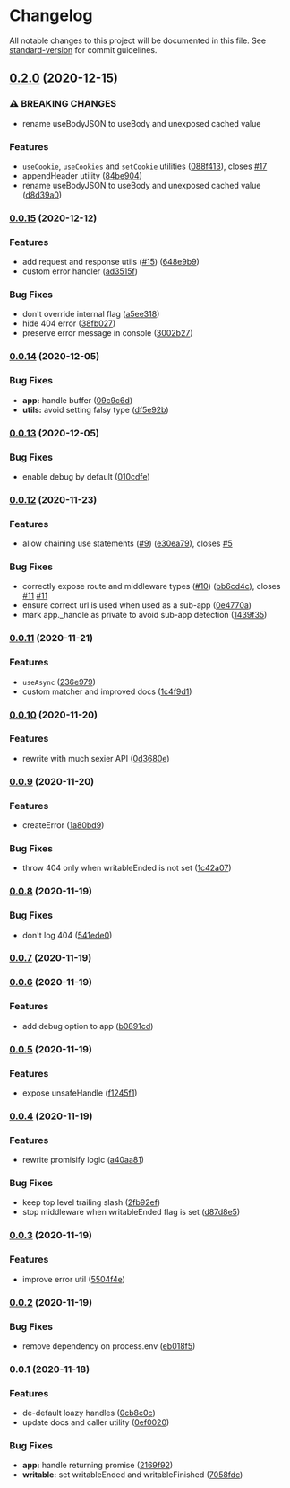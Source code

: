 # Changelog

All notable changes to this project will be documented in this file. See [standard-version](https://github.com/conventional-changelog/standard-version) for commit guidelines.

## [0.2.0](https://github.com/nuxt-contrib/h3/compare/v0.0.15...v0.2.0) (2020-12-15)


### ⚠ BREAKING CHANGES

* rename useBodyJSON to useBody and unexposed cached value

### Features

* `useCookie`, `useCookies` and `setCookie` utilities ([088f413](https://github.com/nuxt-contrib/h3/commit/088f413434a619a9888bfd9d1b189e56a7d00124)), closes [#17](https://github.com/nuxt-contrib/h3/issues/17)
* appendHeader utility ([84be904](https://github.com/nuxt-contrib/h3/commit/84be9040e2c52b625a47591e8f5107793da29f72))
* rename useBodyJSON to useBody and unexposed cached value ([d8d39a0](https://github.com/nuxt-contrib/h3/commit/d8d39a0eefbc22c8d3af8e7dcee5ee8964da07e3))

### [0.0.15](https://github.com/nuxt-contrib/h3/compare/v0.0.14...v0.0.15) (2020-12-12)


### Features

* add request and response utils ([#15](https://github.com/nuxt-contrib/h3/issues/15)) ([648e9b9](https://github.com/nuxt-contrib/h3/commit/648e9b9ceff3a8658a7e3705164d5139e6f95c99))
* custom error handler ([ad3515f](https://github.com/nuxt-contrib/h3/commit/ad3515f0da8bb37d3f82a6527c459aa86a63e338))


### Bug Fixes

* don't override internal flag ([a5ee318](https://github.com/nuxt-contrib/h3/commit/a5ee31888101cbe7458d7a63527d0cf07845d2a6))
* hide 404 error ([38fb027](https://github.com/nuxt-contrib/h3/commit/38fb027bb5a2d3d369f7d3e333edc1342cf32914))
* preserve error message in console ([3002b27](https://github.com/nuxt-contrib/h3/commit/3002b27aace50cf6d39c289b8500bb92a065fe7a))

### [0.0.14](https://github.com/nuxt-contrib/h3/compare/v0.0.13...v0.0.14) (2020-12-05)


### Bug Fixes

* **app:** handle buffer ([09c9c6d](https://github.com/nuxt-contrib/h3/commit/09c9c6da5bcd00ff49e815cae3c74893d4b4806d))
* **utils:** avoid setting falsy type ([df5e92b](https://github.com/nuxt-contrib/h3/commit/df5e92b07ca2c096fb078c0deff50b613245c0db))

### [0.0.13](https://github.com/nuxt-contrib/h3/compare/v0.0.12...v0.0.13) (2020-12-05)


### Bug Fixes

* enable debug by default ([010cdfe](https://github.com/nuxt-contrib/h3/commit/010cdfe32ce80b2453489f8839c5f3d946d027a1))

### [0.0.12](https://github.com/nuxt-contrib/h3/compare/v0.0.11...v0.0.12) (2020-11-23)


### Features

* allow chaining use statements ([#9](https://github.com/nuxt-contrib/h3/issues/9)) ([e30ea79](https://github.com/nuxt-contrib/h3/commit/e30ea7911ed378866f2c61b0ece3f332e113e821)), closes [#5](https://github.com/nuxt-contrib/h3/issues/5)


### Bug Fixes

* correctly expose route and middleware types ([#10](https://github.com/nuxt-contrib/h3/issues/10)) ([bb6cd4c](https://github.com/nuxt-contrib/h3/commit/bb6cd4c6971fc269d6a313ebc07910898b32f178)), closes [#11](https://github.com/nuxt-contrib/h3/issues/11) [#11](https://github.com/nuxt-contrib/h3/issues/11)
* ensure correct url is used when used as a sub-app ([0e4770a](https://github.com/nuxt-contrib/h3/commit/0e4770af89757c274b1d3e6d7c54b973a7bf9bef))
* mark app._handle as private to avoid sub-app detection ([1439f35](https://github.com/nuxt-contrib/h3/commit/1439f354a7e9238113f6d8bc7687df8a5fe7bd10))

### [0.0.11](https://github.com/nuxt-contrib/h3/compare/v0.0.10...v0.0.11) (2020-11-21)


### Features

* `useAsync` ([236e979](https://github.com/nuxt-contrib/h3/commit/236e97953ac014dffa8977c4bf8cd6f2fa369eb7))
* custom matcher and improved docs ([1c4f9d1](https://github.com/nuxt-contrib/h3/commit/1c4f9d138dde212486d1aa7acb0e2df9a8cb8aca))

### [0.0.10](https://github.com/nuxt-contrib/h3/compare/v0.0.9...v0.0.10) (2020-11-20)


### Features

* rewrite with much sexier API ([0d3680e](https://github.com/nuxt-contrib/h3/commit/0d3680eacab44d6a40c10b94cfba2036afc571d9))

### [0.0.9](https://github.com/nuxt-contrib/h3/compare/v0.0.8...v0.0.9) (2020-11-20)


### Features

* createError ([1a80bd9](https://github.com/nuxt-contrib/h3/commit/1a80bd9432b0585a474d6888e7035636307eead8))


### Bug Fixes

* throw 404 only when writableEnded is not set ([1c42a07](https://github.com/nuxt-contrib/h3/commit/1c42a07e3ecc175c96dff026967298a107314f5e))

### [0.0.8](https://github.com/nuxt-contrib/h3/compare/v0.0.7...v0.0.8) (2020-11-19)


### Bug Fixes

* don't log 404 ([541ede0](https://github.com/nuxt-contrib/h3/commit/541ede03edc6526b953c8a0bb7f31f0dc5fc21d3))

### [0.0.7](https://github.com/nuxt-contrib/h3/compare/v0.0.6...v0.0.7) (2020-11-19)

### [0.0.6](https://github.com/nuxt-contrib/h3/compare/v0.0.5...v0.0.6) (2020-11-19)


### Features

* add debug option to app ([b0891cd](https://github.com/nuxt-contrib/h3/commit/b0891cd13d4a7b8ed0fb981ae878185c6728b618))

### [0.0.5](https://github.com/nuxt-contrib/h3/compare/v0.0.4...v0.0.5) (2020-11-19)


### Features

* expose unsafeHandle ([f1245f1](https://github.com/nuxt-contrib/h3/commit/f1245f13c1a4ec1f9e1ecb4b0b73c50047ee4d3a))

### [0.0.4](https://github.com/nuxt-contrib/h3/compare/v0.0.3...v0.0.4) (2020-11-19)


### Features

* rewrite promisify logic ([a40aa81](https://github.com/nuxt-contrib/h3/commit/a40aa81aa80da3ba418061338bcaa6286357ab67))


### Bug Fixes

* keep top level trailing slash ([2fb92ef](https://github.com/nuxt-contrib/h3/commit/2fb92efdf462f3c4098af3cac6594599839f7cde))
* stop middleware when writableEnded flag is set ([d87d8e5](https://github.com/nuxt-contrib/h3/commit/d87d8e5f7a426409565d1a008b8231c793ec61ef))

### [0.0.3](https://github.com/nuxt-contrib/h3/compare/v0.0.2...v0.0.3) (2020-11-19)


### Features

* improve error util ([5504f4e](https://github.com/nuxt-contrib/h3/commit/5504f4e53dfb19cceb6580b00077f8c80d0b5dc5))

### [0.0.2](https://github.com/nuxt-contrib/h3/compare/v0.0.1...v0.0.2) (2020-11-19)


### Bug Fixes

* remove dependency on process.env ([eb018f5](https://github.com/nuxt-contrib/h3/commit/eb018f5e23a5f797a4b5d24fdbfe591994c39aef))

### 0.0.1 (2020-11-18)


### Features

* de-default loazy handles ([0cb8c0c](https://github.com/nuxt-contrib/h3/commit/0cb8c0c74647278806a53f7920f8678bb47749e5))
* update docs and caller utility ([0ef0020](https://github.com/nuxt-contrib/h3/commit/0ef0020da1931b8c08344008253703b91b318559))


### Bug Fixes

* **app:** handle returning promise ([2169f92](https://github.com/nuxt-contrib/h3/commit/2169f92142d2e92e143913fff945628f17203779))
* **writable:** set writableEnded and writableFinished ([7058fdc](https://github.com/nuxt-contrib/h3/commit/7058fdcf38a31edd1ce2afe4b05eb0b050adea78))
